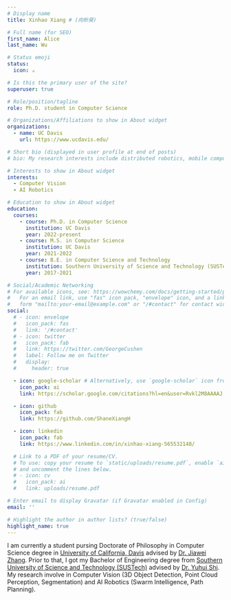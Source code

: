 ```yaml
---
# Display name
title: Xinhao Xiang # (向昕昊)

# Full name (for SEO)
first_name: Alice
last_name: Wu

# Status emoji
status:
  icon: ☕️

# Is this the primary user of the site?
superuser: true

# Role/position/tagline
role: Ph.D. student in Computer Science

# Organizations/Affiliations to show in About widget
organizations:
  - name: UC Davis
    url: https://www.ucdavis.edu/

# Short bio (displayed in user profile at end of posts)
# bio: My research interests include distributed robotics, mobile computing and programmable matter.

# Interests to show in About widget
interests:
  - Computer Vision
  - AI Robotics

# Education to show in About widget
education:
  courses:
    - course: Ph.D. in Computer Science
      institution: UC Davis
      year: 2022-present
    - course: M.S. in Computer Science
      institution: UC Davis
      year: 2021-2022
    - course: B.E. in Computer Science and Technology
      institution: Southern University of Science and Technology (SUSTech)
      year: 2017-2021

# Social/Academic Networking
# For available icons, see: https://wowchemy.com/docs/getting-started/page-builder/#icons
#   For an email link, use "fas" icon pack, "envelope" icon, and a link in the
#   form "mailto:your-email@example.com" or "/#contact" for contact widget.
social:
  # - icon: envelope
  #   icon_pack: fas
  #   link: '/#contact'
  # - icon: twitter
  #   icon_pack: fab
  #   link: https://twitter.com/GeorgeCushen
  #   label: Follow me on Twitter
  #   display:
  #     header: true

  - icon: google-scholar # Alternatively, use `google-scholar` icon from `ai` icon pack
    icon_pack: ai
    link: https://scholar.google.com/citations?hl=en&user=Rvkl2M8AAAAJ

  - icon: github
    icon_pack: fab
    link: https://github.com/ShaneXiangH

  - icon: linkedin
    icon_pack: fab
    link: https://www.linkedin.com/in/xinhao-xiang-565532148/

  # Link to a PDF of your resume/CV.
  # To use: copy your resume to `static/uploads/resume.pdf`, enable `ai` icons in `params.yaml`,
  # and uncomment the lines below.
  # - icon: cv
  #   icon_pack: ai
  #   link: uploads/resume.pdf

# Enter email to display Gravatar (if Gravatar enabled in Config)
email: ''

# Highlight the author in author lists? (true/false)
highlight_name: true
---
```


<!--StartFragment-->

I am currently a student pursing Doctorate of Philosophy in Computer Science degree in [University of California, Davis](https://www.ucdavis.edu/) advised by [Dr. Jiawei Zhang](http://jiaweizhang.net/). Prior to that, I got my Bachelor of Engineering degree from [Southern University of Science and Technology (SUSTech)](https://www.sustech.edu.cn/en/) advised by [Dr. Yuhui Shi](https://faculty.sustech.edu.cn/shiyh/en/). My research involve in Computer Vision (3D Object Detection, Point Cloud Perception, Segmentation) and AI Robotics (Swarm Intelligence, Path Planning).

<!--EndFragment-->

<!-- {{< icon name="download" pack="fas" >}} Download my {{< staticref "uploads/resume-20211008.pdf" "newtab" >}}resumé {{< /staticref >}} and {{< staticref "uploads/Xinhao Xiang-CV-20211105.pdf" "newtab" >}}CV {{< /staticref >}}. -->

<!-- {{< icon name="download" pack="fas" >}} Download my {{< staticref "uploads/Xinhao_Xiang_s_Curriculum_Vitae_20211113.pdf" "newtab" >}}CV {{< /staticref >}}. -->
